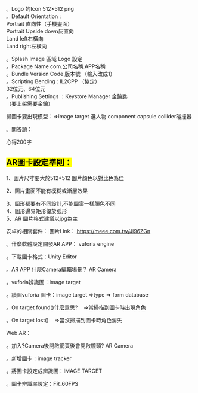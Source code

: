 。Logo 的Icon 512×512 png  
。Default Orientation :  
Portrait 直向性（手機畫面）  
Portrait Upside down反直向  
Land left右橫向  
Land right左橫向  

。Splash Image 區域 Logo 設定  
。Package Name com.公司名稱.APP名稱  
。Bundle Version Code 版本號 （輸入改成1）  
。Scripting Bending : IL2CPP （協定）  
32位元、64位元  
。Publishing Settings ：Keystore Manager 金鑰匙  
（要上架需要金鑰）

掃圖卡要出現模型：=>image target 選人物 component capsule collider碰撞器



。問答題：

心得200字

## <mark>AR圖卡設定準則：</mark>

1、圖片尺寸要大於512*512  圖片顏色以對比色為佳  

2、圖片畫面不能有模糊或漸層效果  

3、圖形都要有不同設計,不能圖案一樣顏色不同  
4、圖形邊界矩形優於弧形  
5、AR 圖片格式建議以jpg為主  

安卓的相關套件：
圖片Link： https://meee.com.tw/Jj96ZGn

。什麼軟體設定開發AR APP： vuforia engine

。下載圖卡格式：Unity Editor

。AR APP 什麼Camera編輯場景？ AR Camera 

。vuforia辨識圖：image target

。讀圖vuforia 圖卡：image target =>type => form database

。On target found()什麼意思?    =>當掃描到圖卡時出現角色

。On target lost()    =>當沒掃描到圖卡時角色消失



Web AR：

。加入?Camera後開啟網頁後會開啟鏡頭? AR Camera

。新增圖卡：image tracker

。將圖卡設定成辨識圖：IMAGE TARGET

。圖卡辨識率設定：FR_60FPS




































